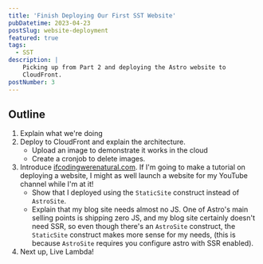 ```yaml
---
title: 'Finish Deploying Our First SST Website'
pubDatetime: 2023-04-23
postSlug: website-deployment
featured: true
tags:
  - SST
description: |
    Picking up from Part 2 and deploying the Astro website to
    CloudFront.
postNumber: 3
---
```


## Outline
1. Explain what we're doing
1. Deploy to CloudFront and explain the architecture.
   - Upload an image to demonstrate it works in the cloud
   - Create a cronjob to delete images.
1. Introduce [ifcodingwerenatural.com](https://ifcodingwerenatural.com). If I'm
   going to make a tutorial on deploying a website, I might as well launch a
   website for my YouTube channel while I'm at it!
   - Show that I deployed using the `StaticSite` construct instead of
     `AstroSite`.
   - Explain that my blog site needs almost no JS. One of Astro's main selling
     points is shipping zero JS, and my blog site certainly doesn't need SSR,
     so even though there's an `AstroSite` construct, the `StaticSite`
     construct makes more sense for my needs, (this is because `AstroSite`
     requires you configure astro with SSR enabled).
1. Next up, Live Lambda!

